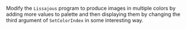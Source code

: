 Modify the `Lissajous` program to produce images in multiple colors by adding more values to palette and then displaying them by changing the third argument of `SetColorIndex` in some interesting way.